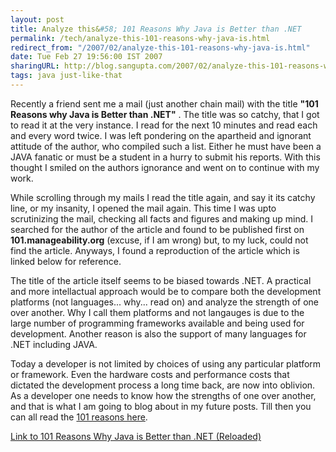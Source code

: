 ```yaml
---
layout: post
title: Analyze this&#58; 101 Reasons Why Java is Better than .NET
permalink: /tech/analyze-this-101-reasons-why-java-is.html
redirect_from: "/2007/02/analyze-this-101-reasons-why-java-is.html"
date: Tue Feb 27 19:56:00 IST 2007
sharingURL: http://blog.sangupta.com/2007/02/analyze-this-101-reasons-why-java-is.html
tags: java just-like-that
---
```


<p>Recently a friend&nbsp;sent me a mail (just another chain mail) with the&nbsp;title <strong>"101 Reasons why Java is Better than .NET"</strong> .&nbsp;The title was so catchy, that&nbsp;I got to read it at the very instance. I read for the next 10 minutes and read each and every word twice.&nbsp;I&nbsp;was left pondering&nbsp;on the apartheid and ignorant attitude of the author, who compiled&nbsp;such a list. Either he must have been a JAVA fanatic or must be a&nbsp;student in a hurry&nbsp;to submit his&nbsp;reports. With this thought I smiled on the authors ignorance and went on to continue with my work.</p> 
<p>While scrolling through my mails I read the title again, and say it its catchy line, or my insanity, I opened the mail again. This time I was upto scrutinizing the mail, checking all facts and figures and making up mind. I searched for the author of the article and found to be published first on <strong>101.manageability.org</strong> (excuse, if I am wrong) but, to my luck, could not find the article. Anyways, I found a reproduction of the article which is linked below for reference.</p> 
<p>The title of the article itself seems to be biased towards .NET. A practical and more intellactual approach would be to compare both the development platforms (not languages... why... read on) and analyze the strength of one over another. Why I call them platforms and not langauges is due to the large number of programming frameworks available and being used for development. Another reason is also the support of many languages for .NET including JAVA.</p> 
<p>Today a developer is not limited by choices of using any particular platform or framework. Even the hardware costs and performance costs that dictated the development process a long time back, are now into oblivion. As a developer one needs to know how the strengths of one over another, and that is what I am going to blog about in my future posts. Till then you can all read the <a href="http://www.helpdesk-software.ws/it/29-04-2004.htm">101 reasons here</a>.</p> 
<p><a href="http://www.helpdesk-software.ws/it/29-04-2004.htm">Link to 101 Reasons Why Java is Better than .NET (Reloaded)</a></p>
